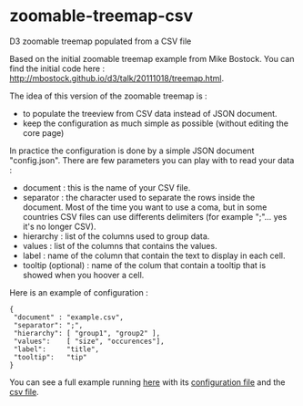 zoomable-treemap-csv
====================

D3 zoomable treemap populated from a CSV file

Based on the initial zoomable treemap example from Mike Bostock. You can find the initial code here : http://mbostock.github.io/d3/talk/20111018/treemap.html.

The idea of this version of the zoomable treemap is :
- to populate the treeview from CSV data instead of JSON document.
- keep the configuration as much simple as possible (without editing the core page)

In practice the configuration is done by a simple JSON document "config.json". There are few parameters you can play with to read your data :
- document : this is the name of your CSV file. 
- separator : the character used to separate the rows inside the document. Most of the time you want to use a coma, but in some countries CSV files can use differents delimiters (for example ";"... yes it's no longer CSV).
- hierarchy : list of the columns used to group data.
- values : list of the columns that contains the values.
- label : name of the column that contain the text to display in each cell.
- tooltip (optional) : name of the colum that contain a tooltip that is showed when you hoover a cell.

Here is an example of configuration :
```
{
 "document" : "example.csv",
 "separator": ";",
 "hierarchy": [ "group1", "group2" ],
 "values":    [ "size", "occurences"],
 "label":     "title",
 "tooltip":   "tip"
}
```

You can see a full example running [here](http://FredericBranca.github.io/zoomable-treemap-csv/treemap.html) with its [configuration file](http://FredericBranca.github.io/zoomable-treemap-csv/config.json) and the [csv file](http://FredericBranca.github.io/zoomable-treemap-csv/sampledata/baseball.csv).
